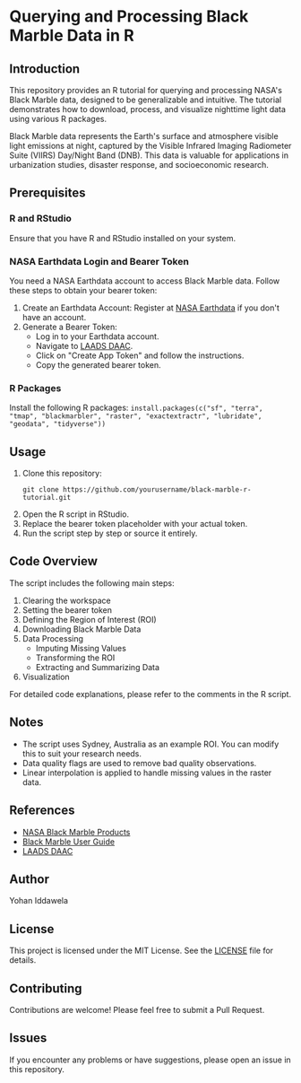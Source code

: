 # Querying and Processing Black Marble Data in R

## Introduction

This repository provides an R tutorial for querying and processing NASA's Black Marble data, designed to be generalizable and intuitive. The tutorial demonstrates how to download, process, and visualize nighttime light data using various R packages.

Black Marble data represents the Earth's surface and atmosphere visible light emissions at night, captured by the Visible Infrared Imaging Radiometer Suite (VIIRS) Day/Night Band (DNB). This data is valuable for applications in urbanization studies, disaster response, and socioeconomic research.

## Prerequisites

### R and RStudio
Ensure that you have R and RStudio installed on your system.

### NASA Earthdata Login and Bearer Token
You need a NASA Earthdata account to access Black Marble data. Follow these steps to obtain your bearer token:

1. Create an Earthdata Account: Register at [NASA Earthdata](https://urs.earthdata.nasa.gov/) if you don't have an account.
2. Generate a Bearer Token:
   - Log in to your Earthdata account.
   - Navigate to [LAADS DAAC](https://ladsweb.modaps.eosdis.nasa.gov/).
   - Click on "Create App Token" and follow the instructions.
   - Copy the generated bearer token.

### R Packages
Install the following R packages:
```install.packages(c("sf", "terra", "tmap", "blackmarbler", "raster", "exactextractr", "lubridate", "geodata", "tidyverse"))```


## Usage

1. Clone this repository:
   ```
   git clone https://github.com/yourusername/black-marble-r-tutorial.git
   ```
2. Open the R script in RStudio.
3. Replace the bearer token placeholder with your actual token.
4. Run the script step by step or source it entirely.

## Code Overview

The script includes the following main steps:

1. Clearing the workspace
2. Setting the bearer token
3. Defining the Region of Interest (ROI)
4. Downloading Black Marble Data
5. Data Processing
   - Imputing Missing Values
   - Transforming the ROI
   - Extracting and Summarizing Data
6. Visualization

For detailed code explanations, please refer to the comments in the R script.

## Notes

- The script uses Sydney, Australia as an example ROI. You can modify this to suit your research needs.
- Data quality flags are used to remove bad quality observations.
- Linear interpolation is applied to handle missing values in the raster data.

## References

- [NASA Black Marble Products](https://blackmarble.gsfc.nasa.gov/)
- [Black Marble User Guide](https://viirsland.gsfc.nasa.gov/PDF/BlackMarbleUserGuide_v1.2_20220916.pdf)
- [LAADS DAAC](https://ladsweb.modaps.eosdis.nasa.gov/)

## Author

Yohan Iddawela

## License

This project is licensed under the MIT License. See the [LICENSE](LICENSE) file for details.

## Contributing

Contributions are welcome! Please feel free to submit a Pull Request.

## Issues

If you encounter any problems or have suggestions, please open an issue in this repository.
